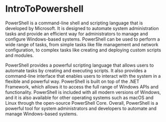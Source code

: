 # IntroToPowershell

PowerShell is a command-line shell and scripting language that is developed by Microsoft. It is designed to automate system administration tasks and provide an efficient way for administrators to manage and configure Windows-based systems. PowerShell can be used to perform a wide range of tasks, from simple tasks like file management and network configuration, to complex tasks like creating and deploying custom scripts and modules.

PowerShell provides a powerful scripting language that allows users to automate tasks by creating and executing scripts. It also provides a command-line interface that enables users to interact with the system in a flexible and powerful way. PowerShell is built on top of the .NET Framework, which allows it to access the full range of Windows APIs and functionality. PowerShell is included with all modern versions of Windows, and it is also available for other operating systems such as macOS and Linux through the open-source PowerShell Core. Overall, PowerShell is a powerful tool for system administrators and developers to automate and manage Windows-based systems.
